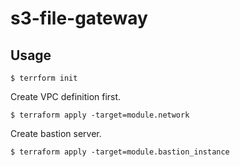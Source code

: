 # s3-file-gateway

## Usage
```shell
$ terrform init
```

Create VPC definition first.
```shell
$ terraform apply -target=module.network
```

Create bastion server.
```shell
$ terraform apply -target=module.bastion_instance
```
